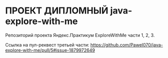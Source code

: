 # ПРОЕКТ ДИПЛОМНЫЙ java-explore-with-me

Репозиторий проекта Яндекс.Практикум ExploreWithMe части 1, 2, 3.

Ссылка на пул-реквест третьей части: https://github.com/Pawel070/java-explore-with-me/pull/5#issue-1879972649